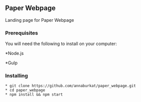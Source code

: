 ## Paper Webpage

Landing page for Paper Webpage

### Prerequisites

You will need the following to install on your computer:

*Node.js 

*Gulp


### Installing

```
* git clone https://github.com/annaburkat/paper_webpage.git
* cd paper_webpage
* npm install && npm start
```
